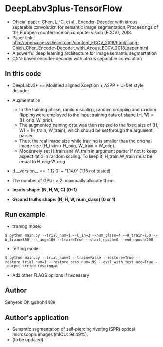 # DeepLabv3plus-TensorFlow
- Official paper: Chen, L.-C. et al., Encoder-Decoder with atrous separable convolution for semantic image segmentation, Proceedings of the European conference on computer vision (ECCV), 2018.
- Paper link: http://openaccess.thecvf.com/content_ECCV_2018/html/Liang-Chieh_Chen_Encoder-Decoder_with_Atrous_ECCV_2018_paper.html
- A powerful deep learning architecture for image semantic segmentation
- CNN-based encoder-decoder with atrous separable convolution
## In this code
- DeepLabv3+ == Modified aligned Xception + ASPP + U-Net style decoder
- Augmentation
  - In the training phase, random scaling, random cropping and random flipping were employed to the input training data of shape (H, W) = (H_orig, W_orig).
  - The augmented training data was then resized to the fixed size of (H, W) = (H_train, W_train), which should be set through the argument parser.
  - Thus, the real image size while training is smaller than the original image size (H_train < H_orig, W_train < W_orig). 
  - Moderately set H_train and W_train in argument parser if not to keep aspect ratio in random scaling. To keep it, H_train:W_train must be equal to H_orig:W_orig.
  
- tf.\_\_version\_\_ == '1.12.0' ~ '1.14.0' (1.15 not tested)
- The number of GPUs > 2: mannually allocate them.
- **Inputs shape: (N, H, W, C) (0~1)**
- **Ground truths shape: (N, H, W, num_class) (0 or 1)**
## Run example
- training mode: 
```
$ python main.py --trial_num=1 --C_in=3 --num_class=4 --H_train=250 --W_train=350 --n_aug=100 --train=True --start_epoch=0 --end_epoch=200
```
- testing mode: 
```
$ python main.py --trial_num=2 --train=False --restore=True --restore_trial_num=1 --restore_sess_num=199 --eval_with_test_acc=True --output_stride_testing=8
```
- Add other FLAGS options if necessary
## Author
Sehyeok Oh @shoh4486
## Author's application
- Semantic segmentation of self-piercing riveting (SPR) optical microscopic images (mIOU: 98.49%).
- (to be updated)
